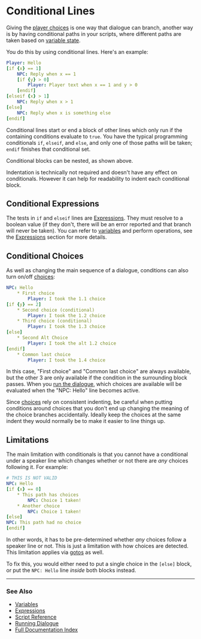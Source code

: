 # Conditional Lines

Giving the [player choices](ChoiceLines.md) is one way that dialogue can branch,
another way is by having conditional paths in your scripts, where different paths
are taken based on [variable state](Variables.md).

You do this by using conditional lines. Here's an example:

```yaml
Player: Hello
[if {x} == 1]
    NPC: Reply when x == 1
    [if {y} > 0]
        Player: Player text when x == 1 and y > 0
    [endif]
[elseif {x} > 1]
    NPC: Reply when x > 1
[else]
    NPC: Reply when x is something else
[endif]
```

Conditional lines start or end a block of other lines which only run if the
containing conditions evaluate to `true`. You have the typical programming 
conditionals `if`, `elseif`, and `else`, and only one of those paths will be taken;
`endif` finishes that conditional set.

Conditional blocks can be nested, as shown above. 

Indentation is technically not required and doesn't have any effect on conditionals. 
However it can help for readability to indent each conditional block.

## Conditional Expressions

The tests in `if` and `elseif` lines are [Expressions](Expressions.md). They 
must resolve to a boolean value (if they don't, there will be an error reported
and that branch will never be taken). You can refer to [variables](Variables.md) and 
perform operations, see the [Expressions](Expressions.md) section for more details.

## Conditional Choices

As well as changing the main sequence of a dialogue, conditions can also turn on/off
[choices](ChoiceLines.md):

```yaml
NPC: Hello
    * First choice
        Player: I took the 1.1 choice
[if {y} == 2]
    * Second choice (conditional)
        Player: I took the 1.2 choice
    * Third choice (conditional)
        Player: I took the 1.3 choice
[else]
    * Second Alt Choice
        Player: I took the alt 1.2 choice        
[endif]
    * Common last choice
        Player: I took the 1.4 choice
```

In this case, "First choice" and "Common last choice" are always available, 
but the other 3 are only available if the condition in the surrounding block passes.
When you [run the dialogue](RunningDialogue.md), which choices are available will
be evaluated when the "NPC: Hello" line becomes active.

Since [choices](ChoiceLines.md) rely on consistent indenting, be careful when
putting conditions around choices that you don't end up changing the meaning of
the choice branches accidentally. Ideally keep the choices at the same indent they
would normally be to make it easier to line things up.

## Limitations

The main limitation with conditionals is that you cannot have a conditional
under a speaker line which changes whether or not there are *any* choices
following it. For example:

```yaml
# THIS IS NOT VALID
NPC: Hello
[if {x} == 0]
    * This path has choices
        NPC: Choice 1 taken!
    * Another choice
        NPC: Choice 1 taken!
[else]
NPC: This path had no choice
[endif]
```

In other words, it has to be pre-determined whether *any* choices follow a speaker line
or not. This is just a limitation with how choices are detected. This limitation
applies via [gotos](GotoLines.md) as well.

To fix this, you would either need to put a single choice in the `[else]` block, 
or put the `NPC: Hello` line *inside* both blocks instead.

---

### See Also
 
* [Variables](Variables.md)
* [Expressions](Expressions.md)
* [Script Reference](ScriptReference.md)
* [Running Dialogue](RunningDialogue.md)
* [Full Documentation Index](../Index.md)
